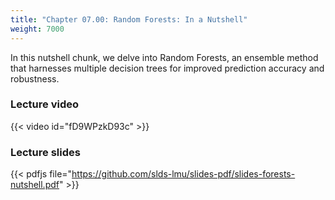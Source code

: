 ```yaml
---
title: "Chapter 07.00: Random Forests: In a Nutshell"
weight: 7000
---
```

In this nutshell chunk, we delve into Random Forests, an ensemble method that harnesses multiple decision trees for improved prediction accuracy and robustness.

<!--more-->

### Lecture video

{{< video id="fD9WPzkD93c" >}}

### Lecture slides

{{< pdfjs file="https://github.com/slds-lmu/slides-pdf/slides-forests-nutshell.pdf" >}}
